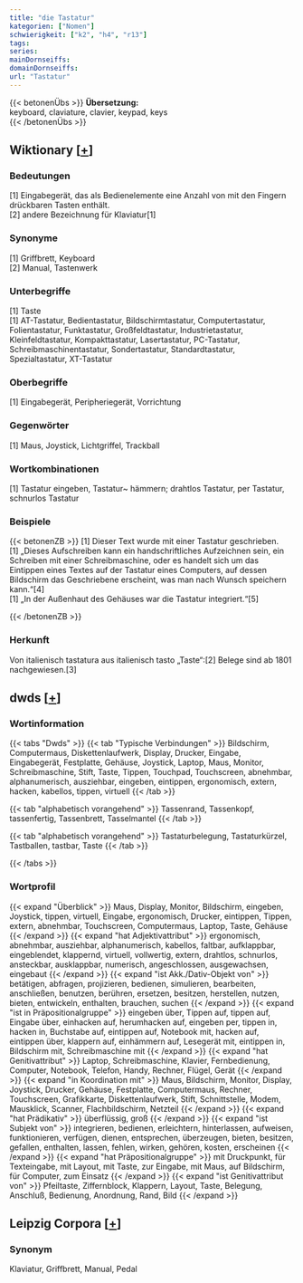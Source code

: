 ```yaml
---
title: "die Tastatur"
kategorien: ["Nomen"]
schwierigkeit: ["k2", "h4", "r13"]
tags:
series:
mainDornseiffs:
domainDornseiffs:
url: "Tastatur"
---
```


{{< betonenÜbs >}}
**Übersetzung:**  
keyboard, claviature, clavier, keypad, keys  
{{< /betonenÜbs >}}

## Wiktionary [[+](https://de.wiktionary.org/wiki/Tastatur)]

### Bedeutungen
[1] Eingabegerät, das als Bedienelemente eine Anzahl von mit den Fingern drückbaren Tasten enthält.  
[2] andere Bezeichnung für Klaviatur[1]  

### Synonyme
[1] Griffbrett, Keyboard  
[2] Manual, Tastenwerk  

### Unterbegriffe
[1] Taste  
[1] AT-Tastatur, Bedientastatur, Bildschirmtastatur, Computertastatur, Folientastatur, Funktastatur, Großfeldtastatur, Industrietastatur, Kleinfeldtastatur, Kompakttastatur, Lasertastatur, PC-Tastatur, Schreibmaschinentastatur, Sondertastatur, Standardtastatur, Spezialtastatur, XT-Tastatur  

### Oberbegriffe
[1] Eingabegerät, Peripheriegerät, Vorrichtung  

### Gegenwörter
[1] Maus, Joystick, Lichtgriffel, Trackball  

### Wortkombinationen
[1] Tastatur eingeben, Tastatur~ hämmern; drahtlos Tastatur, per Tastatur, schnurlos Tastatur  

### Beispiele
{{< betonenZB >}}
[1] Dieser Text wurde mit einer Tastatur geschrieben.  
[1] „Dieses Aufschreiben kann ein handschriftliches Aufzeichnen sein, ein Schreiben mit einer Schreibmaschine, oder es handelt sich um das Eintippen eines Textes auf der Tastatur eines Computers, auf dessen Bildschirm das Geschriebene erscheint, was man nach Wunsch speichern kann.“[4]  
[1] „In der Außenhaut des Gehäuses war die Tastatur integriert.“[5]  

{{< /betonenZB >}}
### Herkunft
Von italienisch tastatura aus italienisch tasto „Taste“:[2] Belege sind ab 1801 nachgewiesen.[3]  



## dwds [[+](https://www.dwds.de/wb/Tastatur)]

### Wortinformation
{{< tabs "Dwds" >}}
{{< tab "Typische Verbindungen" >}}
Bildschirm, Computermaus, Diskettenlaufwerk, Display, Drucker, Eingabe, Eingabegerät, Festplatte, Gehäuse, Joystick, Laptop, Maus, Monitor, Schreibmaschine, Stift, Taste, Tippen, Touchpad, Touchscreen, abnehmbar, alphanumerisch, ausziehbar, eingeben, eintippen, ergonomisch, extern, hacken, kabellos, tippen, virtuell
{{< /tab >}}

{{< tab "alphabetisch vorangehend" >}}
Tassenrand, Tassenkopf, tassenfertig, Tassenbrett, Tasselmantel
{{< /tab >}}

{{< tab "alphabetisch vorangehend" >}}
Tastaturbelegung, Tastaturkürzel, Tastballen, tastbar, Taste
{{< /tab >}}

{{< /tabs >}}

### Wortprofil
{{< expand "Überblick" >}} Maus, Display, Monitor, Bildschirm, eingeben, Joystick, tippen, virtuell, Eingabe, ergonomisch, Drucker, eintippen, Tippen, extern, abnehmbar, Touchscreen, Computermaus, Laptop, Taste, Gehäuse {{< /expand >}}
{{< expand "hat Adjektivattribut" >}} ergonomisch, abnehmbar, ausziehbar, alphanumerisch, kabellos, faltbar, aufklappbar, eingeblendet, klappernd, virtuell, vollwertig, extern, drahtlos, schnurlos, ansteckbar, ausklappbar, numerisch, angeschlossen, ausgewachsen, eingebaut {{< /expand >}}
{{< expand "ist Akk./Dativ-Objekt von" >}} betätigen, abfragen, projizieren, bedienen, simulieren, bearbeiten, anschließen, benutzen, berühren, ersetzen, besitzen, herstellen, nutzen, bieten, entwickeln, enthalten, brauchen, suchen {{< /expand >}}
{{< expand "ist in Präpositionalgruppe" >}} eingeben über, Tippen auf, tippen auf, Eingabe über, einhacken auf, herumhacken auf, eingeben per, tippen in, hacken in, Buchstabe auf, eintippen auf, Notebook mit, hacken auf, eintippen über, klappern auf, einhämmern auf, Lesegerät mit, eintippen in, Bildschirm mit, Schreibmaschine mit {{< /expand >}}
{{< expand "hat Genitivattribut" >}} Laptop, Schreibmaschine, Klavier, Fernbedienung, Computer, Notebook, Telefon, Handy, Rechner, Flügel, Gerät {{< /expand >}}
{{< expand "in Koordination mit" >}} Maus, Bildschirm, Monitor, Display, Joystick, Drucker, Gehäuse, Festplatte, Computermaus, Rechner, Touchscreen, Grafikkarte, Diskettenlaufwerk, Stift, Schnittstelle, Modem, Mausklick, Scanner, Flachbildschirm, Netzteil {{< /expand >}}
{{< expand "hat Prädikativ" >}} überflüssig, groß {{< /expand >}}
{{< expand "ist Subjekt von" >}} integrieren, bedienen, erleichtern, hinterlassen, aufweisen, funktionieren, verfügen, dienen, entsprechen, überzeugen, bieten, besitzen, gefallen, enthalten, lassen, fehlen, wirken, gehören, kosten, erscheinen {{< /expand >}}
{{< expand "hat Präpositionalgruppe" >}} mit Druckpunkt, für Texteingabe, mit Layout, mit Taste, zur Eingabe, mit Maus, auf Bildschirm, für Computer, zum Einsatz {{< /expand >}}
{{< expand "ist Genitivattribut von" >}} Pfeiltaste, Ziffernblock, Klappern, Layout, Taste, Belegung, Anschluß, Bedienung, Anordnung, Rand, Bild {{< /expand >}}

## Leipzig Corpora [[+](https://corpora.uni-leipzig.de/en/res?word=Tastatur&corpusId=deu_newscrawl-public_2018)]


### Synonym
Klaviatur, Griffbrett, Manual, Pedal

